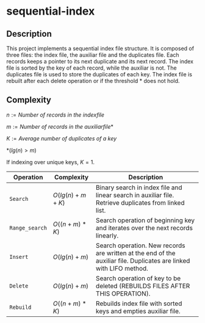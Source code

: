 # sequential-index

## Description

This project implements a sequential index file structure. It is composed of three files: the index file, the auxiliar file and the duplicates file. Each records keeps a pointer to its next duplicate and its next record. The index file is sorted by the key of each record, while the auxiliar is not. The duplicates file is used to store the duplicates of each key. The index file is rebuilt after each delete operation or if the threshold $*$ does not hold.

## Complexity 

$n := Number \ of \ records \ in \ the \ index file$

$m := Number \ of \ records \ in \ the \ auxiliar file*$

$K := Average \ number \ of \ duplicates \ of \ a \ key$

$*(lg(n) > m)$

If indexing over unique keys, $K = 1$.

| Operation     | Complexity             | Description       |
| ---------     | ----------             | -----------       |
| ```Search```        | $O(lg(n) + m + K)$     | Binary search in index file and linear search in auxiliar file. Retrieve duplicates from linked list.|
| ```Range_search```  | $O((n + m) * K)$             | Search operation of beginning key and iterates over the next records linearly.                   |
| ```Insert```        | $O(lg(n) + m)$         | Search operation. New records are written at the end of the auxiliar file. Duplicates are linked with LIFO method.|
| ```Delete```        | $O(lg(n) + m)$     | Search operation of key to be deleted (REBUILDS FILES AFTER THIS OPERATION).                  |
| ```Rebuild```       | $O( (n + m) * K)$             | Rebuilds index file with sorted keys and empties auxiliar file.                                                               |

